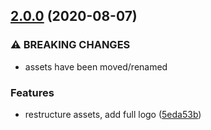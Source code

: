 ## [2.0.0](https://github.com/PharmGKB/pgkb-branding/compare/v1.0.0...v2.0.0) (2020-08-07)


### ⚠ BREAKING CHANGES

* assets have been moved/renamed

### Features

* restructure assets, add full logo ([5eda53b](https://github.com/PharmGKB/pgkb-branding/commit/5eda53b11308e0965df3f5b968ffd161b203b8da))
